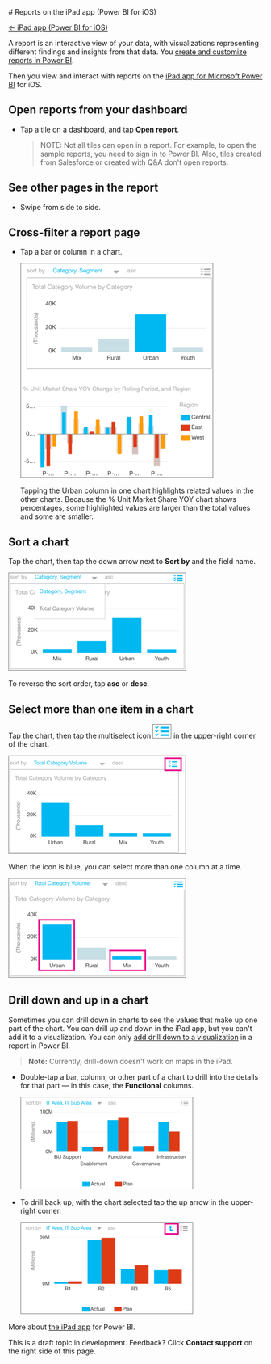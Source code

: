 <properties pageTitle="Reports on the iPad app (Power BI for iOS)" description="Reports on the iPad app (Power BI for iOS)" services="powerbi" documentationCenter="" authors="v-anpasi" manager="mblythe" editor=""/>
<tags ms.service="powerbi" ms.devlang="NA" ms.topic="article" ms.tgt_pltfrm="NA" ms.workload="powerbi" ms.date="06/26/2015" ms.author="v-anpasi"/>
# Reports on the iPad app (Power BI for iOS)

[← iPad app (Power BI for iOS)](https://support.powerbi.com/knowledgebase/topics/77999-ipad-app-power-bi-for-ios-preview)

A report is an interactive view of your data, with visualizations representing different findings and insights from that data. You [create and customize reports in Power BI](http://support.powerbi.com/knowledgebase/articles/425684-reports-in-power-bi).

Then you view and interact with reports on the [iPad app for Microsoft Power BI](http://support.powerbi.com/knowledgebase/topics/69272-ipad-app-for-power-bi) for iOS.

## Open reports from your dashboard

-   Tap a tile on a dashboard, and tap **Open report**.

    > NOTE: Not all tiles can open in a report. For example, to open the sample reports, you need to sign in to Power BI. Also, tiles created from Salesforce or created with Q&A don't open reports.

## See other pages in the report

-   Swipe from side to side.

## Cross-filter a report page

-   Tap a bar or column in a chart.  
    
    ![](media/powerbi-mobile-reports-on-the-ipad-app/PBI_iOS_RptHiliteCrop2.png)
    
    Tapping the Urban column in one chart highlights related values in the other charts. Because the % Unit Market Share YOY chart shows percentages, some highlighted values are larger than the total values and some are smaller. 

## Sort a chart

Tap the chart, then tap the down arrow next to **Sort by** and the field name.

![](media/powerbi-mobile-reports-on-the-ipad-app/PBI_iPad_Sort.png)

To reverse the sort order, tap **asc** or **desc**.

## Select more than one item in a chart

Tap the chart, then tap the multiselect icon ![](media/powerbi-mobile-reports-on-the-ipad-app/PBI_iPad_MultiselectIcon2.png) in the upper-right corner of the chart.

![](media/powerbi-mobile-reports-on-the-ipad-app/PBI_iOS_MultiselectCrop.png)

When the icon is blue, you can select more than one column at a time.

![](media/powerbi-mobile-reports-on-the-ipad-app/PBI_iPad_MultiselectResult.png)

## Drill down and up in a chart

Sometimes you can drill down in charts to see the values that make up one part of the chart. You can drill up and down in the iPad app, but you can't add it to a visualization. You can only [add drill down to a visualization](http://support.powerbi.com/knowledgebase/articles/467072-drill-down-in-a-visualization) in a report in Power BI. 

> **Note:** Currently, drill-down doesn't work on maps in the iPad.

-   Double-tap a bar, column, or other part of a chart to drill into the details for that part — in this case, the **Functional** columns.

    ![](media/powerbi-mobile-reports-on-the-ipad-app/PBI_iPad_DrillDown.png)

-   To drill back up, with the chart selected tap the up arrow in the upper-right corner.

    ![](media/powerbi-mobile-reports-on-the-ipad-app/PBI_iPad_DrillUp.png)

More about [the iPad app](http://support.powerbi.com/knowledgebase/articles/467172-the-ipad-app-for-power-bi-preview) for Power BI.

This is a draft topic in development. Feedback? Click **Contact support** on the right side of this page.